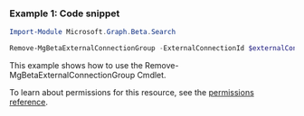 ### Example 1: Code snippet

```powershellImport-Module Microsoft.Graph.Beta.Search

Remove-MgBetaExternalConnectionGroup -ExternalConnectionId $externalConnectionId -ExternalGroupId $externalGroupId
```
This example shows how to use the Remove-MgBetaExternalConnectionGroup Cmdlet.
To learn about permissions for this resource, see the [permissions reference](/graph/permissions-reference).

